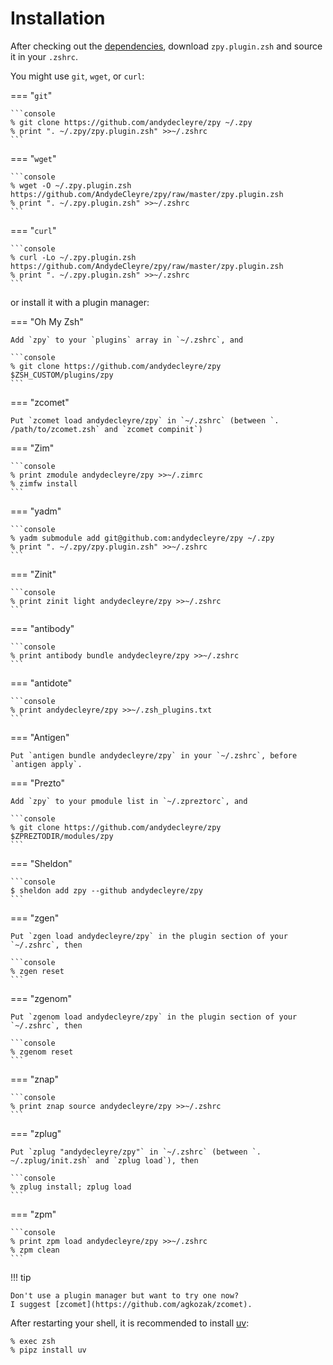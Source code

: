# Installation

After checking out the [dependencies](deps.md),
download `zpy.plugin.zsh` and source it in your `.zshrc`.

You might use `git`, `wget`, or `curl`:

=== "`git`"

    ```console
    % git clone https://github.com/andydecleyre/zpy ~/.zpy
    % print ". ~/.zpy/zpy.plugin.zsh" >>~/.zshrc
    ```

=== "`wget`"

    ```console
    % wget -O ~/.zpy.plugin.zsh https://github.com/AndydeCleyre/zpy/raw/master/zpy.plugin.zsh
    % print ". ~/.zpy.plugin.zsh" >>~/.zshrc
    ```

=== "`curl`"

    ```console
    % curl -Lo ~/.zpy.plugin.zsh https://github.com/AndydeCleyre/zpy/raw/master/zpy.plugin.zsh
    % print ". ~/.zpy.plugin.zsh" >>~/.zshrc
    ```

or install it with a plugin manager:

=== "Oh My Zsh"

    Add `zpy` to your `plugins` array in `~/.zshrc`, and

    ```console
    % git clone https://github.com/andydecleyre/zpy $ZSH_CUSTOM/plugins/zpy
    ```

=== "zcomet"

    Put `zcomet load andydecleyre/zpy` in `~/.zshrc` (between `. /path/to/zcomet.zsh` and `zcomet compinit`)

=== "Zim"

    ```console
    % print zmodule andydecleyre/zpy >>~/.zimrc
    % zimfw install
    ```

=== "yadm"

    ```console
    % yadm submodule add git@github.com:andydecleyre/zpy ~/.zpy
    % print ". ~/.zpy/zpy.plugin.zsh" >>~/.zshrc
    ```

=== "Zinit"

    ```console
    % print zinit light andydecleyre/zpy >>~/.zshrc
    ```

=== "antibody"

    ```console
    % print antibody bundle andydecleyre/zpy >>~/.zshrc
    ```

=== "antidote"

    ```console
    % print andydecleyre/zpy >>~/.zsh_plugins.txt
    ```

=== "Antigen"

    Put `antigen bundle andydecleyre/zpy` in your `~/.zshrc`, before `antigen apply`.

=== "Prezto"

    Add `zpy` to your pmodule list in `~/.zpreztorc`, and

    ```console
    % git clone https://github.com/andydecleyre/zpy $ZPREZTODIR/modules/zpy
    ```

=== "Sheldon"

    ```console
    $ sheldon add zpy --github andydecleyre/zpy
    ```

=== "zgen"

    Put `zgen load andydecleyre/zpy` in the plugin section of your `~/.zshrc`, then

    ```console
    % zgen reset
    ```

=== "zgenom"

    Put `zgenom load andydecleyre/zpy` in the plugin section of your `~/.zshrc`, then

    ```console
    % zgenom reset
    ```

=== "znap"

    ```console
    % print znap source andydecleyre/zpy >>~/.zshrc
    ```

=== "zplug"

    Put `zplug "andydecleyre/zpy"` in `~/.zshrc` (between `. ~/.zplug/init.zsh` and `zplug load`), then

    ```console
    % zplug install; zplug load
    ```

=== "zpm"

    ```console
    % print zpm load andydecleyre/zpy >>~/.zshrc
    % zpm clean
    ```

!!! tip

    Don't use a plugin manager but want to try one now?
    I suggest [zcomet](https://github.com/agkozak/zcomet).

After restarting your shell,
it is recommended to install [uv](https://github.com/astral-sh/uv/):

```console
% exec zsh
% pipz install uv
```
